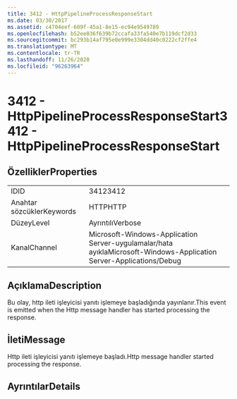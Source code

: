 ```yaml
---
title: 3412 - HttpPipelineProcessResponseStart
ms.date: 03/30/2017
ms.assetid: c4704eef-609f-45a1-8e15-ec94e9549789
ms.openlocfilehash: b52ee036f639b72ccafa33fa540e7b119dcf2d33
ms.sourcegitcommit: bc293b14af795e0e999e3304dd40c0222cf2ffe4
ms.translationtype: MT
ms.contentlocale: tr-TR
ms.lasthandoff: 11/26/2020
ms.locfileid: "96263964"
---
```

# <a name="3412---httppipelineprocessresponsestart"></a><span data-ttu-id="7d710-102">3412 - HttpPipelineProcessResponseStart</span><span class="sxs-lookup"><span data-stu-id="7d710-102">3412 - HttpPipelineProcessResponseStart</span></span>

## <a name="properties"></a><span data-ttu-id="7d710-103">Özellikler</span><span class="sxs-lookup"><span data-stu-id="7d710-103">Properties</span></span>  
  
|||  
|-|-|  
|<span data-ttu-id="7d710-104">ID</span><span class="sxs-lookup"><span data-stu-id="7d710-104">ID</span></span>|<span data-ttu-id="7d710-105">3412</span><span class="sxs-lookup"><span data-stu-id="7d710-105">3412</span></span>|  
|<span data-ttu-id="7d710-106">Anahtar sözcükler</span><span class="sxs-lookup"><span data-stu-id="7d710-106">Keywords</span></span>|<span data-ttu-id="7d710-107">HTTP</span><span class="sxs-lookup"><span data-stu-id="7d710-107">HTTP</span></span>|  
|<span data-ttu-id="7d710-108">Düzey</span><span class="sxs-lookup"><span data-stu-id="7d710-108">Level</span></span>|<span data-ttu-id="7d710-109">Ayrıntılı</span><span class="sxs-lookup"><span data-stu-id="7d710-109">Verbose</span></span>|  
|<span data-ttu-id="7d710-110">Kanal</span><span class="sxs-lookup"><span data-stu-id="7d710-110">Channel</span></span>|<span data-ttu-id="7d710-111">Microsoft-Windows-Application Server-uygulamalar/hata ayıkla</span><span class="sxs-lookup"><span data-stu-id="7d710-111">Microsoft-Windows-Application Server-Applications/Debug</span></span>|  
  
## <a name="description"></a><span data-ttu-id="7d710-112">Açıklama</span><span class="sxs-lookup"><span data-stu-id="7d710-112">Description</span></span>  

 <span data-ttu-id="7d710-113">Bu olay, http ileti işleyicisi yanıtı işlemeye başladığında yayınlanır.</span><span class="sxs-lookup"><span data-stu-id="7d710-113">This event is emitted when the Http message handler has started processing the response.</span></span>  
  
## <a name="message"></a><span data-ttu-id="7d710-114">İleti</span><span class="sxs-lookup"><span data-stu-id="7d710-114">Message</span></span>  

 <span data-ttu-id="7d710-115">Http ileti işleyicisi yanıtı işlemeye başladı.</span><span class="sxs-lookup"><span data-stu-id="7d710-115">Http message handler started processing the response.</span></span>  
  
## <a name="details"></a><span data-ttu-id="7d710-116">Ayrıntılar</span><span class="sxs-lookup"><span data-stu-id="7d710-116">Details</span></span>
